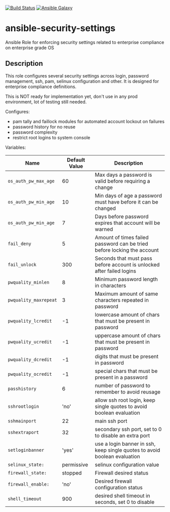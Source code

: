 [![Build Status](https://travis-ci.org/scathatheworm/ansible-security-settings?branch=master)](https://travis-ci.org/scathatheworm/ansible-security-settings) [![Ansible Galaxy](http://img.shields.io/badge/galaxy-scathatheworm.security-settings.svg)](https://galaxy.ansible.com/scathatheworm/security-settings)

# ansible-security-settings
Ansible Role for enforcing security settings related to enterprise compliance on enterprise grade OS

## Description

This role configures several security settings across login, password management, ssh, pam, selinux configuration and other. It is designed for enterprise compliance definitions.

This is NOT ready for implementation yet, don't use in any prod environment, lot of testing still needed.

Configures:

* pam tally and faillock modules for automated account lockout on failures
* password history for no reuse
* password complexity
* restrict root logins to system console

Variables:

| Name           | Default Value | Description                        |
| -------------- | ------------- | -----------------------------------|
| `os_auth_pw_max_age` | 60 | Max days a password is valid before requiring a change |
| `os_auth_pw_min_age` | 10 | Min days of age a password must have before it can be changed |
| `os_auth_pw_min_age` | 7 | Days before password expires that account will be warned |
| `fail_deny` | 5 | Amount of times failed password can be tried before locking the account |
| `fail_unlock` | 300 | Seconds that must pass before account is unlocked after failed logins |
| `pwquality_minlen` | 8 | Minimum password length in characters |
| `pwquality_maxrepeat` | 3 | Maximum amount of same characters repeated in password |
| `pwquality_lcredit` | -1 | lowercase amount of chars that must be present in password |
| `pwquality_ucredit` | -1 | uppercase amount of chars that must be present in password |
| `pwquality_dcredit` | -1 | digits that must be present in password | 
| `pwquality_ocredit` | -1 | special chars that must be present in a password |
| `passhistory` | 6 | number of password to remember to avoid reusage |
| `sshrootlogin` | 'no' | allow ssh root login, keep single quotes to avoid boolean evaluation |
| `sshmainport` | 22 | main ssh port |
| `sshextraport` | 32 | secondary ssh port, set to 0 to disable an extra port |
| `setloginbanner` | 'yes' | use a login banner in ssh, keep single quotes to avoid boolean evaluation |
| `selinux_state:` | permissive | selinux configuration value |
| `firewall_state:` | stopped | Firewall desired status |
| `firewall_enable:` |'no' | Desired firewall configuration status |
| `shell_timeout` | 900 | desired shell timeout in seconds, set 0 to disable |
